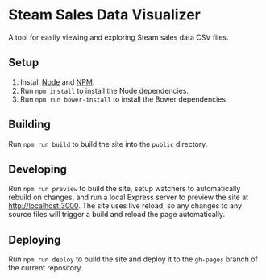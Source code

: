 # Steam Sales Data Visualizer

A tool for easily viewing and exploring Steam sales data CSV files.


## Setup

1. Install [Node](https://nodejs.org) and [NPM](https://www.npmjs.com).
2. Run `npm install` to install the Node dependencies.
3. Run `npm run bower-install` to install the Bower dependencies.


## Building

Run `npm run build` to build the site into the `public` directory.


## Developing

Run `npm run preview` to build the site, setup watchers to automatically rebuild on changes, and run a local Express server to preview the site at [http://localhost:3000](http://localhost:3000). The site uses live reload, so any changes to any source files will trigger a build and reload the page automatically.


## Deploying

Run `npm run deploy` to build the site and deploy it to the `gh-pages` branch of the current repository.
